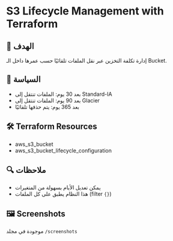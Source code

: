 # S3 Lifecycle Management with Terraform

## 🎯 الهدف
إدارة تكلفة التخزين عبر نقل الملفات تلقائيًا حسب عمرها داخل الـ Bucket.

## 🧠 السياسة
- بعد 30 يوم: الملفات تنتقل إلى Standard-IA
- بعد 90 يوم: الملفات تنتقل إلى Glacier
- بعد 365 يوم: يتم حذفها تلقائيًا

## 🛠️ Terraform Resources
- aws_s3_bucket
- aws_s3_bucket_lifecycle_configuration

## 🔍 ملاحظات
- يمكن تعديل الأيام بسهولة من المتغيرات
- هذا النظام يطبق على كل الملفات (filter `{}`)

## 🖼️ Screenshots
موجودة في مجلد `/screenshots`

